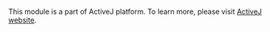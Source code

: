 This module is a part of ActiveJ platform. To learn more, please visit [ActiveJ website](https://activej.io/config).
